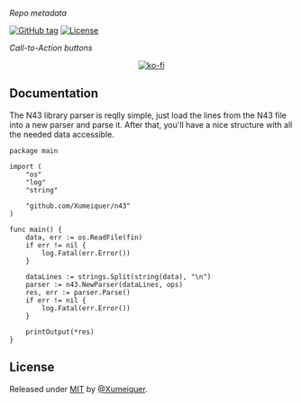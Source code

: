 _Repo metadata_


[![GitHub tag](https://img.shields.io/github/tag/Xumeiquer/n43?include_prereleases=&sort=semver&color=blue)](https://github.com/Xumeiquer/n43/releases/)
[![License](https://img.shields.io/badge/License-MIT-blue)](#license)


_Call-to-Action buttons_

<div align="center">

[![ko-fi](https://ko-fi.com/img/githubbutton_sm.svg)](https://ko-fi.com/M4M625UW0)

</div>

## Documentation

The N43 library parser is reqlly simple, just load the lines from the N43 file into a new parser and
parse it. After that, you'll have a nice structure with all the needed data accessible.

```golang
package main

import (
    "os"
    "log"
    "string"

    "github.com/Xumeiquer/n43"
)

func main() {
    data, err := os.ReadFile(fin)
    if err != nil {
        log.Fatal(err.Error())
    }

    dataLines := strings.Split(string(data), "\n")
    parser := n43.NewParser(dataLines, ops)
    res, err := parser.Parse()
    if err != nil {
        log.Fatal(err.Error())
    }

    printOutput(*res)
}
```

## License

Released under [MIT](/LICENSE) by [@Xumeiquer](https://github.com/Xumeiquer).
